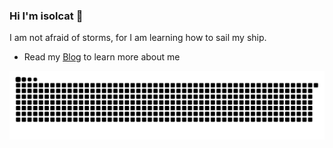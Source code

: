 ### Hi I'm isolcat 👋

I am not afraid of storms, for I am learning how to sail my ship.


- Read my [Blog](https://isolcat.xlog.page/) to learn more about me

![](https://raw.githubusercontent.com/isolcat/isolcat/main/assets/github-contribution-grid-snake.svg)
